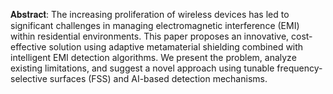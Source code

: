 𝐀𝐛𝐬𝐭𝐫𝐚𝐜𝐭:
The increasing proliferation of wireless devices has led to significant challenges in managing
electromagnetic interference (EMI) within residential environments. This paper proposes an
innovative, cost-effective solution using adaptive metamaterial shielding combined with
intelligent EMI detection algorithms. We present the problem, analyze existing limitations,
and suggest a novel approach using tunable frequency-selective surfaces (FSS) and AI-based
detection mechanisms.
